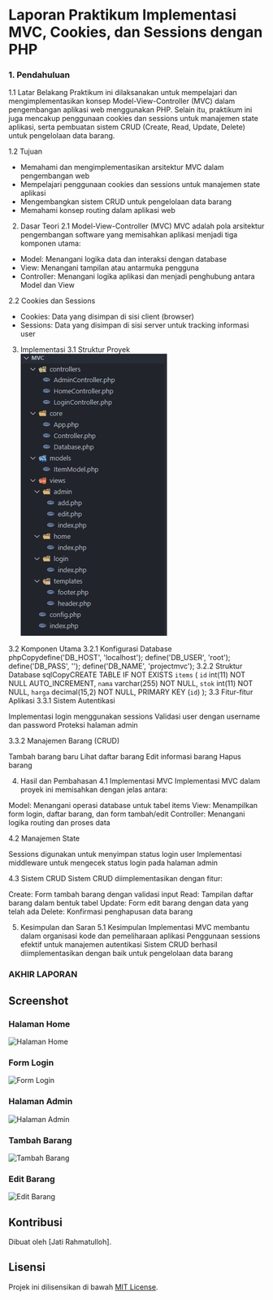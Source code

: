 # Laporan Praktikum Implementasi MVC, Cookies, dan Sessions dengan PHP
### 1. Pendahuluan

1.1 Latar Belakang
Praktikum ini dilaksanakan untuk mempelajari dan mengimplementasikan konsep Model-View-Controller (MVC) dalam pengembangan aplikasi web menggunakan PHP. Selain itu, praktikum ini juga mencakup penggunaan cookies dan sessions untuk manajemen state aplikasi, serta pembuatan sistem CRUD (Create, Read, Update, Delete) untuk pengelolaan data barang.

1.2 Tujuan
- Memahami dan mengimplementasikan arsitektur MVC dalam pengembangan web
- Mempelajari penggunaan cookies dan sessions untuk manajemen state aplikasi
- Mengembangkan sistem CRUD untuk pengelolaan data barang
- Memahami konsep routing dalam aplikasi web

2. Dasar Teori
2.1 Model-View-Controller (MVC)
MVC adalah pola arsitektur pengembangan software yang memisahkan aplikasi menjadi tiga komponen utama:

- Model: Menangani logika data dan interaksi dengan database
- View: Menangani tampilan atau antarmuka pengguna
- Controller: Menangani logika aplikasi dan menjadi penghubung antara Model dan View

2.2 Cookies dan Sessions
- Cookies: Data yang disimpan di sisi client (browser)
- Sessions: Data yang disimpan di sisi server untuk tracking informasi user

3. Implementasi
3.1 Struktur Proyek
![Form Login](Tugas5/Image/struktur.jpeg)


3.2 Komponen Utama
3.2.1 Konfigurasi Database
phpCopydefine('DB_HOST', 'localhost');
define('DB_USER', 'root');
define('DB_PASS', '');
define('DB_NAME', 'projectmvc');
3.2.2 Struktur Database
sqlCopyCREATE TABLE IF NOT EXISTS `items` (
    `id` int(11) NOT NULL AUTO_INCREMENT,
    `nama` varchar(255) NOT NULL,
    `stok` int(11) NOT NULL,
    `harga` decimal(15,2) NOT NULL,
    PRIMARY KEY (`id`)
);
3.3 Fitur-fitur Aplikasi
3.3.1 Sistem Autentikasi

Implementasi login menggunakan sessions
Validasi user dengan username dan password
Proteksi halaman admin

3.3.2 Manajemen Barang (CRUD)

Tambah barang baru
Lihat daftar barang
Edit informasi barang
Hapus barang

4. Hasil dan Pembahasan
4.1 Implementasi MVC
Implementasi MVC dalam proyek ini memisahkan dengan jelas antara:

Model: Menangani operasi database untuk tabel items
View: Menampilkan form login, daftar barang, dan form tambah/edit
Controller: Menangani logika routing dan proses data

4.2 Manajemen State

Sessions digunakan untuk menyimpan status login user
Implementasi middleware untuk mengecek status login pada halaman admin

4.3 Sistem CRUD
Sistem CRUD diimplementasikan dengan fitur:

Create: Form tambah barang dengan validasi input
Read: Tampilan daftar barang dalam bentuk tabel
Update: Form edit barang dengan data yang telah ada
Delete: Konfirmasi penghapusan data barang

5. Kesimpulan dan Saran
5.1 Kesimpulan
Implementasi MVC membantu dalam organisasi kode dan pemeliharaan aplikasi
Penggunaan sessions efektif untuk manajemen autentikasi
Sistem CRUD berhasil diimplementasikan dengan baik untuk pengelolaan data barang



### AKHIR LAPORAN

## Screenshot

### Halaman Home

![Halaman Home](screenshots/home.png)

### Form Login

![Form Login](screenshots/login.png)

### Halaman Admin

![Halaman Admin](screenshots/admin.png)

### Tambah Barang

![Tambah Barang](screenshots/add.png)

### Edit Barang

![Edit Barang](screenshots/edit.png)

## Kontribusi

Dibuat oleh [Jati Rahmatulloh].

## Lisensi

Projek ini dilisensikan di bawah [MIT License](LICENSE).


